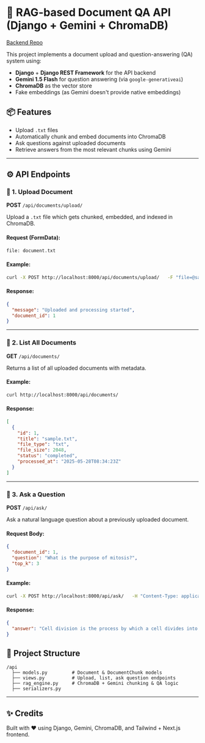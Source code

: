 
# 📄 RAG-based Document QA API (Django + Gemini + ChromaDB)

[Backend Repo](https://example.com)

This project implements a document upload and question-answering (QA) system using:

- **Django** + **Django REST Framework** for the API backend
- **Gemini 1.5 Flash** for question answering (via `google-generativeai`)
- **ChromaDB** as the vector store
- Fake embeddings (as Gemini doesn't provide native embeddings)

## 📦 Features

- Upload `.txt` files
- Automatically chunk and embed documents into ChromaDB
- Ask questions against uploaded documents
- Retrieve answers from the most relevant chunks using Gemini

---

## ⚙️ API Endpoints

### 🔹 1. Upload Document

**POST** `/api/documents/upload/`

Upload a `.txt` file which gets chunked, embedded, and indexed in ChromaDB.

#### Request (FormData):
```bash
file: document.txt
```

#### Example:
```bash
curl -X POST http://localhost:8000/api/documents/upload/   -F "file=@sample.txt"
```

#### Response:
```json
{
  "message": "Uploaded and processing started",
  "document_id": 1
}
```

---

### 🔹 2. List All Documents

**GET** `/api/documents/`

Returns a list of all uploaded documents with metadata.

#### Example:
```bash
curl http://localhost:8000/api/documents/
```

#### Response:
```json
[
  {
    "id": 1,
    "title": "sample.txt",
    "file_type": "txt",
    "file_size": 2048,
    "status": "completed",
    "processed_at": "2025-05-28T08:34:23Z"
  }
]
```

---

### 🔹 3. Ask a Question

**POST** `/api/ask/`

Ask a natural language question about a previously uploaded document.

#### Request Body:
```json
{
  "document_id": 1,
  "question": "What is the purpose of mitosis?",
  "top_k": 3
}
```

#### Example:
```bash
curl -X POST http://localhost:8000/api/ask/   -H "Content-Type: application/json"   -d '{"document_id": 1, "question": "What is cell division?"}'
```

#### Response:
```json
{
  "answer": "Cell division is the process by which a cell divides into two daughter cells..."
}
```


## 📁 Project Structure

```
/api
  ├── models.py         # Document & DocumentChunk models
  ├── views.py          # Upload, list, ask question endpoints
  ├── rag_engine.py     # ChromaDB + Gemini chunking & QA logic
  ├── serializers.py
```

---



## ✨ Credits

Built with ❤️ using Django, Gemini, ChromaDB, and Tailwind + Next.js frontend.
